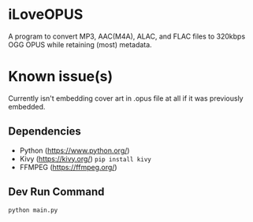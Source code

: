 # iLoveOPUS
A program to convert MP3, AAC(M4A), ALAC, and FLAC files to 320kbps OGG OPUS while retaining (most) metadata.

# Known issue(s)
Currently isn't embedding cover art in .opus file at all if it was previously embedded.

## Dependencies
- Python (https://www.python.org/)
- Kivy (https://kivy.org/) ```pip install kivy```
- FFMPEG (https://ffmpeg.org/)

## Dev Run Command
```python main.py```